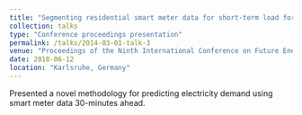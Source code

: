 ```yaml
---
title: "Segmenting residential smart meter data for short-term load forecasting"
collection: talks
type: "Conference proceedings presentation"
permalink: /talks/2014-03-01-talk-3
venue: "Proceedings of the Ninth International Conference on Future Energy Systems"
date: 2018-06-12
location: "Karlsruhe, Germany"
---
```


Presented a novel methodology for predicting electricity demand using smart meter data 30-minutes ahead. 